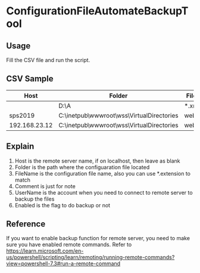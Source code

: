# ConfigurationFileAutomateBackupTool
## Usage
Fill the CSV file and run the script.

## CSV Sample
|Host|Folder|FileName|Comment|UserName|Enabled|
|---|---|---|---|---|---|
|   |D:\A   |  *.xml|People.csv |   |   | N  |
| sps2019  |C:\inetpub\wwwroot\wss\VirtualDirectories   |web.config   | sharepoint  |  contoso\op1 |  Y |
|  192.168.23.12 |  C:\inetpub\wwwroot\wss\VirtualDirectories | web.config  |sharepoint   |   | Y  |

## Explain
1. Host is the remote server name, if on localhost, then leave as blank
2. Folder is the path where the configuaration file located
3. FileName is the configuration file name, also you can use *.extension to match
4. Comment is just for note
5. UserName is the account when you need to connect to remote server to backup the files
6. Enabled is the flag to do backup or not

## Reference
If you want to enable backup function for remote server, you need to make sure you have enabled remote commands. Refer to https://learn.microsoft.com/en-us/powershell/scripting/learn/remoting/running-remote-commands?view=powershell-7.3#run-a-remote-command
